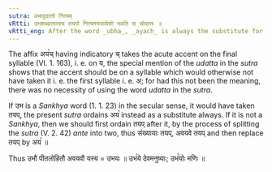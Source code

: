 ```yaml
---
sutra: उभादुदात्तो नित्यम्
vRtti: उभशब्दात्परस्य तयपो नित्यमयजादेशो भवति स चोदात्तः ॥
vRtti_eng: After the word _ubha_, _ayach_ is always the substitute for _tayap_, having the acute (_udatta_) accent on its first syllable.
---
```

The affix अय꣡च् having indicatory च् takes the acute accent on the final syllable (VI. 1. 163), i. e. on य, the special mention of the _udatta_ in the  _sutra_ shows that the accent should be on a syllable which would otherwise not have taken it i. e. the first syllable i. e. अ; for had this not been the meaning, there was no necessity of using the word _udatta_ in the _sutra_.

If उभ is a _Sankhya_ word (1. 1. 23) in the secular sense, it would have taken तयप्, the present _sutra_ ordains अय꣡ instead as a substitute always. If it is not a _Sankhya_, then we should first ordain तयप् after it, by the process of splitting the _sutra_ (V. 2. 42) _ante_ into two, thus संख्यायाः तयप्, अवयवे तयप् and then replace तयप् by अय꣡ ॥

Thus उभौ पीतलोहितौ अवयवौ यस्य = उभयः ॥ उभ꣡ये देवमनुष्याः; उभ꣡योः मणिः ॥
